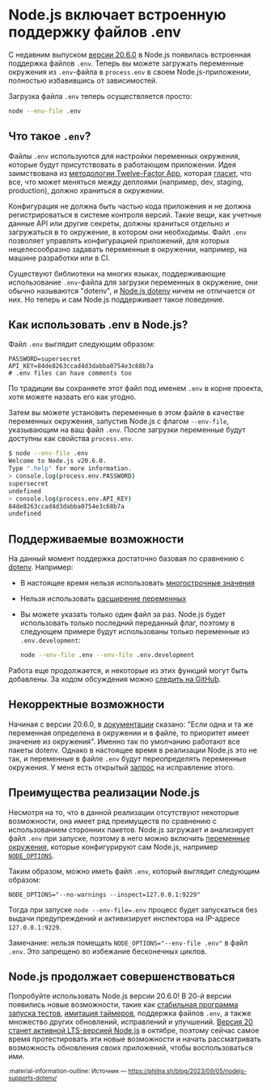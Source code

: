 # Node.js включает встроенную поддержку файлов .env

С недавним выпуском [версии 20.6.0](https://nodejs.org/en/blog/release/v20.6.0) в Node.js появилась встроенная поддержка файлов `.env`. Теперь вы можете загружать переменные окружения из `.env`-файла в `process.env` в своем Node.js-приложении, полностью избавившись от зависимостей.

Загрузка файла `.env` теперь осуществляется просто:

```sh
node --env-file .env
```

## Что такое `.env`?

Файлы `.env` используются для настройки переменных окружения, которые будут присутствовать в работающем приложении. Идея заимствована из [методологии Twelve-Factor App](https://12factor.net/), которая [гласит](https://12factor.net/config), что все, что может меняться между деплоями (например, dev, staging, production), должно храниться в окружении.

Конфигурация не должна быть частью кода приложения и не должна регистрироваться в системе контроля версий. Такие вещи, как учетные данные API или другие секреты, должны храниться отдельно и загружаться в то окружение, в котором они необходимы. Файл `.env` позволяет управлять конфигурацией приложений, для которых нецелесообразно задавать переменные в окружении, например, на машине разработки или в CI.

Существуют библиотеки на многих языках, поддерживающие использование `.env`-файла для загрузки переменных в окружение, они обычно называются "dotenv", и [Node.js dotenv](https://github.com/motdotla/dotenv) ничем не отличается от них. Но теперь и сам Node.js поддерживает такое поведение.

## Как использовать .env в Node.js?

Файл `.env` выглядит следующим образом:

```
PASSWORD=supersecret
API_KEY=84de8263ccad4d3dabba0754e3c68b7a
# .env files can have comments too
```

По традиции вы сохраняете этот файл под именем `.env` в корне проекта, хотя можете назвать его как угодно.

Затем вы можете установить переменные в этом файле в качестве переменных окружения, запустив Node.js с флагом `--env-file`, указывающим на ваш файл `.env`. После загрузки переменные будут доступны как свойства `process.env`.

```sh
$ node --env-file .env
Welcome to Node.js v20.6.0.
Type ".help" for more information.
> console.log(process.env.PASSWORD)
supersecret
undefined
> console.log(process.env.API_KEY)
84de8263ccad4d3dabba0754e3c68b7a
undefined
```

## Поддерживаемые возможности

На данный момент поддержка достаточно базовая по сравнению с [dotenv](https://github.com/motdotla/dotenv). Например:

-   В настоящее время нельзя использовать [многострочные значения](https://github.com/motdotla/dotenv#multiline-values)
-   Нельзя использовать [расширение переменных](https://github.com/motdotla/dotenv-expand)
-   Вы можете указать только один файл за раз. Node.js будет использовать только последний переданный флаг, поэтому в следующем примере будут использованы только переменные из `.env.development`:

    ```sh
    node --env-file .env --env-file .env.development
    ```

Работа еще продолжается, и некоторые из этих функций могут быть добавлены. За ходом обсуждения можно [следить на GitHub](https://github.com/nodejs/node/issues/49148).

## Некорректные возможности

Начиная с версии 20.6.0, в [документации](https://nodejs.org/dist/latest-v20.x/docs/api/cli.html#--env-fileconfig) сказано: "Если одна и та же переменная определена в окружении и в файле, то приоритет имеет значение из окружения". Именно так по умолчанию работают все пакеты dotenv. Однако в настоящее время в реализации Node.js это не так, и переменные в файле `.env` будут переопределять переменные окружения. У меня есть открытый [запрос](https://github.com/nodejs/node/pull/49424) на исправление этого.

## Преимущества реализации Node.js

Несмотря на то, что в данной реализации отсутствуют некоторые возможности, она имеет ряд преимуществ по сравнению с использованием сторонних пакетов. Node.js загружает и анализирует файл `.env` при запуске, поэтому в него можно включить [переменные окружения](https://nodejs.org/dist/latest-v20.x/docs/api/cli.html#environment-variables), которые конфигурируют сам Node.js, например [`NODE_OPTIONS`](https://nodejs.org/dist/latest-v20.x/docs/api/cli.html#node_optionsoptions).

Таким образом, можно иметь файл `.env`, который выглядит следующим образом:

```
NODE_OPTIONS="--no-warnings --inspect=127.0.0.1:9229"
```

Тогда при запуске `node --env-file=.env` процесс будет запускаться без выдачи предупреждений и активизирует инспектора на IP-адресе `127.0.0.1:9229`.

Замечание: нельзя помещать `NODE_OPTIONS="--env-file .env"` в файл `.env`. Это запрещено во избежание бесконечных циклов.

## Node.js продолжает совершенствоваться

Попробуйте использовать Node.js версии 20.6.0! В 20-й версии появились новые возможности, такие как [стабильная программа запуска тестов](https://www.sonarsource.com/blog/node-js-test-runner/), [имитация таймеров](https://nodejs.org/en/blog/release/v20.4.0), поддержка файлов `.env`, а также множество других обновлений, исправлений и улучшений. [Версия 20 станет активной LTS-версией Node.js](https://github.com/nodejs/Release#release-schedule) в октябре, поэтому сейчас самое время протестировать эти новые возможности и начать рассматривать возможность обновления своих приложений, чтобы воспользоваться ими.

<small>:material-information-outline: Источник &mdash; <https://philna.sh/blog/2023/09/05/nodejs-supports-dotenv/></small>
